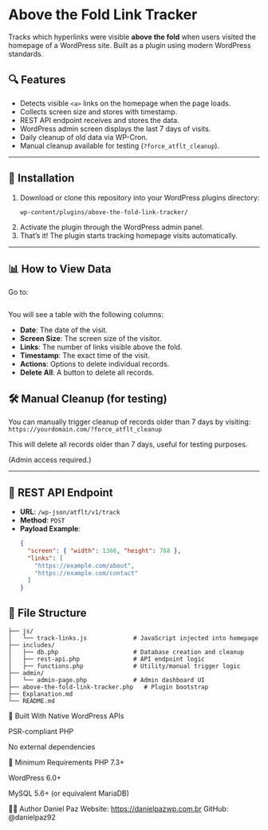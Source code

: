 # Above the Fold Link Tracker

Tracks which hyperlinks were visible **above the fold** when users visited the homepage of a WordPress site. Built as a plugin using modern WordPress standards.

## 🔍 Features

- Detects visible `<a>` links on the homepage when the page loads.
- Collects screen size and stores with timestamp.
- REST API endpoint receives and stores the data.
- WordPress admin screen displays the last 7 days of visits.
- Daily cleanup of old data via WP-Cron.
- Manual cleanup available for testing (`?force_atflt_cleanup`).

---

## 🚀 Installation

1. Download or clone this repository into your WordPress plugins directory:
    ```
    wp-content/plugins/above-the-fold-link-tracker/
    ```
2. Activate the plugin through the WordPress admin panel.
3. That’s it! The plugin starts tracking homepage visits automatically.

---

## 📊 How to View Data

Go to: 
```WordPress Admin > Tools > Above the Fold Tracker
```
You will see a table with the following columns:
- **Date**: The date of the visit.
- **Screen Size**: The screen size of the visitor.
- **Links**: The number of links visible above the fold.
- **Timestamp**: The exact time of the visit.
- **Actions**: Options to delete individual records.
- **Delete All**: A button to delete all records.

## 🛠️ Manual Cleanup (for testing)

You can manually trigger cleanup of records older than 7 days by visiting:
```https://yourdomain.com/?force_atflt_cleanup```

This will delete all records older than 7 days, useful for testing purposes.


(Admin access required.)

---

## 🧪 REST API Endpoint

- **URL**: `/wp-json/atflt/v1/track`
- **Method**: `POST`
- **Payload Example**:
  ```json
  {
    "screen": { "width": 1366, "height": 768 },
    "links": [
      "https://example.com/about",
      "https://example.com/contact"
    ]
  }
    ```

## 📂 File Structure

```above-the-fold-link-tracker/
├── js/
│   └── track-links.js             # JavaScript injected into homepage
├── includes/
│   ├── db.php                     # Database creation and cleanup
│   ├── rest-api.php               # API endpoint logic
│   ├── functions.php              # Utility/manual trigger logic
├── admin/
│   └── admin-page.php             # Admin dashboard UI
├── above-the-fold-link-tracker.php   # Plugin bootstrap
├── Explanation.md
└── README.md
```

🧠 Built With
Native WordPress APIs

PSR-compliant PHP

No external dependencies

📌 Minimum Requirements
PHP 7.3+

WordPress 6.0+

MySQL 5.6+ (or equivalent MariaDB)

🧑‍💻 Author
Daniel Paz
Website: https://danielpazwp.com.br
GitHub: @danielpaz92